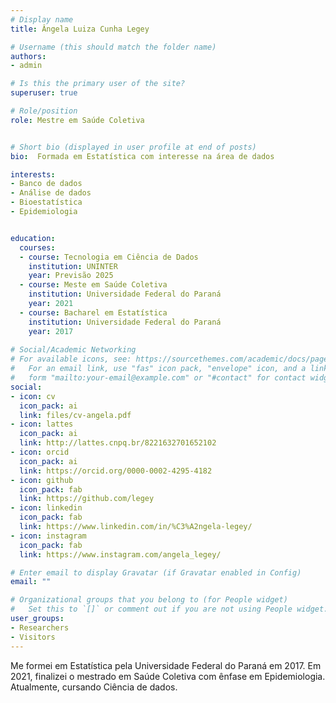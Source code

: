 ```yaml
---
# Display name
title: Ângela Luiza Cunha Legey

# Username (this should match the folder name)
authors:
- admin

# Is this the primary user of the site?
superuser: true

# Role/position
role: Mestre em Saúde Coletiva


# Short bio (displayed in user profile at end of posts)
bio:  Formada em Estatística com interesse na área de dados

interests:
- Banco de dados
- Análise de dados
- Bioestatística
- Epidemiologia


education:
  courses:
  - course: Tecnologia em Ciência de Dados
    institution: UNINTER
    year: Previsão 2025
  - course: Meste em Saúde Coletiva
    institution: Universidade Federal do Paraná
    year: 2021
  - course: Bacharel em Estatística
    institution: Universidade Federal do Paraná
    year: 2017
    
# Social/Academic Networking
# For available icons, see: https://sourcethemes.com/academic/docs/page-builder/#icons
#   For an email link, use "fas" icon pack, "envelope" icon, and a link in the
#   form "mailto:your-email@example.com" or "#contact" for contact widget.
social:
- icon: cv
  icon_pack: ai
  link: files/cv-angela.pdf
- icon: lattes
  icon_pack: ai
  link: http://lattes.cnpq.br/8221632701652102
- icon: orcid
  icon_pack: ai
  link: https://orcid.org/0000-0002-4295-4182
- icon: github
  icon_pack: fab
  link: https://github.com/legey
- icon: linkedin
  icon_pack: fab
  link: https://www.linkedin.com/in/%C3%A2ngela-legey/
- icon: instagram
  icon_pack: fab
  link: https://www.instagram.com/angela_legey/

# Enter email to display Gravatar (if Gravatar enabled in Config)
email: ""

# Organizational groups that you belong to (for People widget)
#   Set this to `[]` or comment out if you are not using People widget.
user_groups:
- Researchers
- Visitors
---
```


Me formei em Estatística pela Universidade Federal do Paraná em 2017. Em 2021, finalizei o mestrado em 
Saúde Coletiva com ênfase em Epidemiologia. Atualmente, cursando Ciência de dados.
